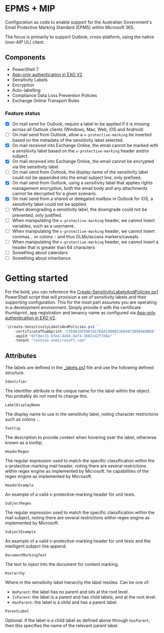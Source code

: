 # EPMS + MIP
Configuration as code to enable support for the Australian Government's Email Protective Marking Standard (EPMS) within Microsoft 365. 

The focus is primarily to support Outlook, cross-platform, using the native (non-AIP UL) client.

## Components

- PowerShell 7
- [App-only authentication in EXO V2](https://docs.microsoft.com/en-us/powershell/exchange/app-only-auth-powershell-v2?view=exchange-ps)
- Sensitivity Labels
- Encryption
- Auto-labelling
- Compliance Data Loss Prevention Policies
- Exchange Online Transport Rules

### Feature status

- [x] On mail send for Outlook, require a label to be applied if it is missing across all Outlook clients (Windows, Mac, Web, iOS and Android)
- [ ] On mail send from Outlook, allow a `x-protective-marking` be inserted based on the metadata of the sensitivity label selected.
- [x] On mail received into Exchange Online, the email cannot be marked with a sensitivity label based on the `x-protective-marking` header and/or subject.
- [x] On mail received into Exchange Online, the email cannot be encrypted via the sensitivity label.
- [ ] On mail send from Outlook, the display name of the sensitivity label could not be appended into the email subject line, only prefixed.
- [x] On mail send from Outlook, using a sensitivity label that applies rights management encryption, both the email body and any attachments cannot be decrypted for a given scenario.
- [x] On mail send from a shared or delegated mailbox in Outlook for iOS, a sensitivity label could not be applied.
- [ ] When downgrading a sensitivity label, the downgrade could not be prevented, only justified.
- [ ] When manipulating the `x-protective-marking` header, we cannot insert variables, such as a username.
- [ ] When manipulating the `x-protective-marking` header, we cannot insert commas `,` or colons `:` and thus DLMs/access markers/caveats
- [ ] When manipulating the `x-protective-marking` header, we cannot insert a header that is greater than 64 characters
- [ ] Something about calendars
- [ ] Something about inheritance

# Getting started

For the bold, you can reference the [Create-SensitivityLabelsAndPolicies.ps1](examples/Create-SensitivityLabelsAndPolicies.ps1) PowerShell script that will provision a set of sensitivity labels and their supporting configuration. This for the most part assumes you are operating in a development environment. Simply provide it with the certificate thumbprint, app registration and tenancy name as configured via [App-only authentication in EXO V2](https://docs.microsoft.com/en-us/powershell/exchange/app-only-auth-powershell-v2?view=exchange-ps).

```PowerShell
.\Create-SensitivityLabelsAndPolicies.ps1 `
    -certificateThumbprint 'CFE601DF99EC017EAA19D8853004873B5B46DBBA' `
    -appId "07f8ec11-b3e4-4484-8af4-1b02c42f7d4a" `
    -tenant "contoso.onmicrosoft.com"
```

## Attributes

The labels are defined in the [_labels.ps1](examples/_labels.ps1) file and use the following defined structure.

```Identifier```

The identifier attribute is the unique name for the label within the object. You probably do not need to change this.

```LabelDisplayName```

The display name to use in the sensitivity label, noting character restrictions such as colons `:`.

```Tooltip```

The description to provide context when hovering over the label, otherwise known as a tooltip.

```HeaderRegex```

The regular expression used to match the specific classification within the x-protective-marking mail header, noting there are several restrictions within regex engine as implemented by Microsoft. he capabilities of the regex engine as implemented by Microsoft. 

```HeaderExample```

An example of a valid x-protective-marking header for unit tests.

```SubjectRegex```

The regular expression used to match the specific classification within the mail subject, noting there are several restrictions within regex engine as implemented by Microsoft. 

```SubjectExample```

An example of a valid x-protective-marking header for unit tests and the intelligent subject line append.

```DocumentMarkingText```

The text to inject into the document for content marking.

```Hierarchy```

Where in the sensitivity label hierarchy the label resides. Can be one of:

- `NoParent`: the label has no parent and sits at the root level.
- `IsParent`: the label is a parent and has child labels, and at the root level.
- `HasParent`: the label is a child and has a parent label.

```ParentLabel```

Optional. If the label is a child label as defined above through `HasParent`, then this specifies the name of the relevant parent label.